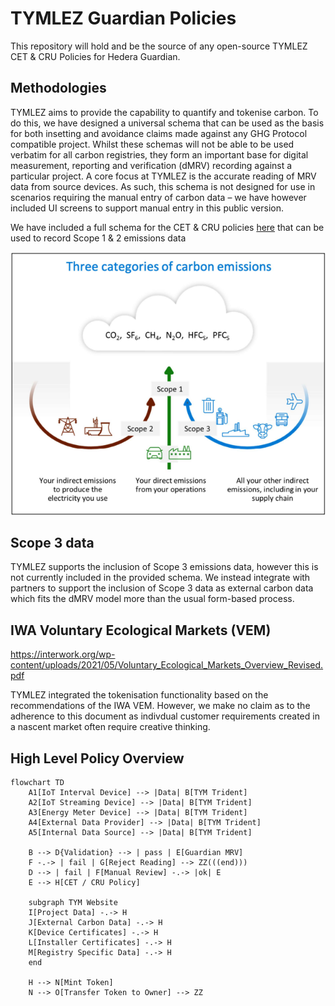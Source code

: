 # TYMLEZ Guardian Policies
This repository will hold and be the source of any open-source TYMLEZ CET &amp; CRU Policies for Hedera Guardian.

## Methodologies

TYMLEZ aims to provide the capability to quantify and tokenise carbon. 
To do this, we have designed a universal schema that can be used as the basis for both insetting and 
avoidance claims made against any GHG Protocol compatible project.
Whilst these schemas will not be able to be used verbatim for all carbon registries, 
they form an important base for digital measurement, reporting and verification (dMRV) recording against a particular project.
A core focus at TYMLEZ is the accurate reading of MRV data from source devices. 
As such, this schema is not designed for use in scenarios requiring the manual entry of carbon data – we have however included UI screens
to support manual entry in this public version.

We have included a full schema for the CET &amp; CRU policies [here](methodologies/CET_CRU_TYMLEZ.pdf)
that can be used to record Scope 1 & 2 emissions data

![](GHG_Scopes.png)

## Scope 3 data

TYMLEZ supports the inclusion of Scope 3 emissions data, however this is not currently included in the provided schema. 
We instead integrate with partners to support the inclusion of Scope 3 data as external carbon data which fits the dMRV model 
more than the usual form-based process.

## IWA Voluntary Ecological Markets (VEM)

https://interwork.org/wp-content/uploads/2021/05/Voluntary_Ecological_Markets_Overview_Revised.pdf

TYMLEZ integrated the tokenisation functionality based on the recommendations of the IWA VEM.
However, we make no claim as to the adherence to this document as indivdual customer requirements 
created in a nascent market often require creative thinking.

## High Level Policy Overview

```mermaid
flowchart TD
    A1[IoT Interval Device] --> |Data| B[TYM Trident]
    A2[IoT Streaming Device] --> |Data| B[TYM Trident]
    A3[Energy Meter Device] --> |Data| B[TYM Trident]
    A4[External Data Provider] --> |Data| B[TYM Trident]
    A5[Internal Data Source] --> |Data| B[TYM Trident]

    B --> D{Validation} --> | pass | E[Guardian MRV]
    F -.-> | fail | G[Reject Reading] --> ZZ(((end)))
    D --> | fail | F[Manual Review] -.-> |ok| E 
    E --> H[CET / CRU Policy]

    subgraph TYM Website
    I[Project Data] -.-> H
    J[External Carbon Data] -.-> H
    K[Device Certificates] -.-> H
    L[Installer Certificates] -.-> H
    M[Registry Specific Data] -.-> H
    end

    H --> N[Mint Token]
    N --> O[Transfer Token to Owner] --> ZZ
```